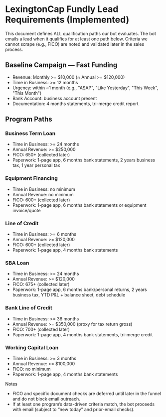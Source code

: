 # LexingtonCap Fundly Lead Requirements (Implemented)

This document defines ALL qualification paths our bot evaluates. The bot emails a lead when it qualifies for at least one path below. Criteria we cannot scrape (e.g., FICO) are noted and validated later in the sales process.

## Baseline Campaign — Fast Funding

- Revenue: Monthly >= $10,000 (≈ Annual >= $120,000)
- Time in Business: >= 12 months
- Urgency: within ~1 month (e.g., "ASAP", "Like Yesterday", "This Week", "This Month")
- Bank Account: business account present
- Documentation: 4 months statements, tri-merge credit report

## Program Paths

### Business Term Loan

- Time in Business: >= 24 months
- Annual Revenue: >= $250,000
- FICO: 650+ (collected later)
- Paperwork: 1-page app, 6 months bank statements, 2 years business tax, 1 year personal tax

### Equipment Financing

- Time in Business: no minimum
- Annual Revenue: no minimum
- FICO: 600+ (collected later)
- Paperwork: 1-page app, 6 months bank statements or equipment invoice/quote

### Line of Credit

- Time in Business: >= 6 months
- Annual Revenue: >= $120,000
- FICO: 600+ (collected later)
- Paperwork: 1-page app, 4 months bank statements

### SBA Loan

- Time in Business: >= 24 months
- Annual Revenue: >= $120,000
- FICO: 675+ (collected later)
- Paperwork: 1-page app, 6 months bank/personal returns, 2 years business tax, YTD P&L + balance sheet, debt schedule

### Bank Line of Credit

- Time in Business: >= 36 months
- Annual Revenue: >= $350,000 (proxy for tax return gross)
- FICO: 700+ (collected later)
- Paperwork: 1-page app, 4 months bank statements, tri-merge credit

### Working Capital Loan

- Time in Business: >= 3 months
- Annual Revenue: >= $100,000
- FICO: no minimum
- Paperwork: 1-page app, 4 months bank statements

Notes

- FICO and specific document checks are deferred until later in the funnel and do not block email outreach.
- If at least one program’s data-driven criteria match, the bot proceeds with email (subject to “new today” and prior-email checks).
